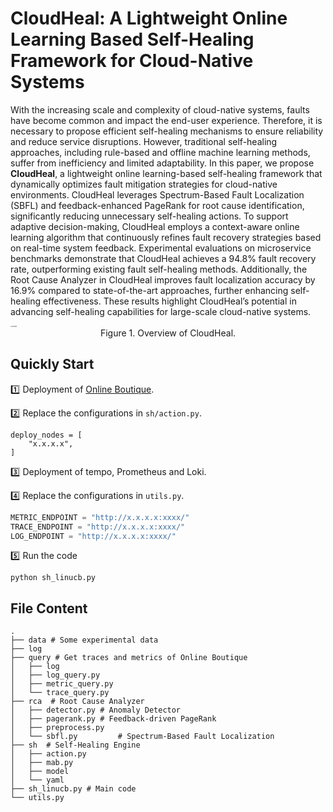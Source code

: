 # CloudHeal: A Lightweight Online Learning Based Self-Healing Framework for Cloud-Native Systems

With the increasing  scale and complexity of cloud-native systems, faults have become common and impact the end-user experience. Therefore,  it is necessary to propose  efficient self-healing mechanisms to ensure reliability and reduce service disruptions. However, traditional self-healing approaches, including rule-based and offline machine learning methods, suffer from inefficiency and limited adaptability. In this paper, we propose **CloudHeal**, a lightweight online learning-based self-healing framework that dynamically optimizes fault mitigation strategies for cloud-native environments. CloudHeal leverages Spectrum-Based Fault Localization (SBFL) and feedback-enhanced PageRank for root cause identification, significantly reducing unnecessary self-healing actions. To support adaptive decision-making, CloudHeal employs a context-aware online learning algorithm that continuously refines fault recovery strategies based on real-time system feedback. Experimental evaluations on microservice benchmarks demonstrate that CloudHeal achieves a 94.8% fault recovery rate, outperforming existing fault self-healing methods. Additionally, the Root Cause Analyzer in CloudHeal improves fault localization accuracy by 16.9% compared to state-of-the-art approaches, further enhancing self-healing effectiveness. These results highlight CloudHeal’s potential in advancing self-healing capabilities for large-scale cloud-native systems.

<img src="https://note-image-1307786938.cos.ap-beijing.myqcloud.com/img/cloudsh.jpg" alt="cloudsh" style="zoom: 15%;" />

<center>Figure 1.  Overview of CloudHeal.</center>

## Quickly Start

:one: Deployment of [Online Boutique](https://github.com/GoogleCloudPlatform/microservices-demo).

:two: Replace the configurations in `sh/action.py`.

```
deploy_nodes = [
    "x.x.x.x",
]
```

:three: Deployment of tempo, Prometheus and Loki.

:four: Replace the configurations in `utils.py`.

```python
METRIC_ENDPOINT = "http://x.x.x.x:xxxx/"
TRACE_ENDPOINT = "http://x.x.x.x:xxxx/"
LOG_ENDPOINT = "http://x.x.x.x:xxxx/"
```

:five: Run the code

```shell
python sh_linucb.py
```



## File Content

```shell
.
├── data # Some experimental data
├── log
├── query # Get traces and metrics of Online Boutique
│   ├── log
│   ├── log_query.py
│   ├── metric_query.py
│   └── trace_query.py
├── rca  # Root Cause Analyzer
│   ├── detector.py # Anomaly Detector
│   ├── pagerank.py	# Feedback-driven PageRank
│   ├── preprocess.py
│   └── sbfl.py			# Spectrum-Based Fault Localization
├── sh	# Self-Healing Engine
│   ├── action.py		
│   ├── mab.py
│   ├── model
│   └── yaml
├── sh_linucb.py # Main code
└── utils.py    
```

